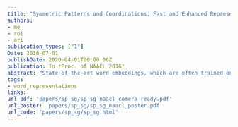 ```yaml
---
title: "Symmetric Patterns and Coordinations: Fast and Enhanced Representations of Verbs and Adjectives"
authors:
- me
- roi
- ari
publication_types: ["1"]
Date: 2016-07-01
publishDate: 2020-04-01T00:00:00Z
publication: In *Proc. of NAACL 2016*
abstract: "State-of-the-art word embeddings, which are often trained on bag-of-words (BOW) contexts, provide a high quality representation of aspects of the semantics of nouns. However, their quality decreases substantially for the task of verb similarity prediction. In this paper we show that using symmetric pattern contexts (SPs, e.g., ``X and Y'') improves word2vec verb similarity performance by up to 15% and is also instrumental in adjective similarity prediction. The unsupervised SP contexts are even superior to a variety of dependency contexts extracted using a supervised dependency parser. Moreover, we observe that SPs and dependency coordination contexts (Coor) capture a similar type of information, and demonstrate that Coor contexts are superior to other dependency contexts including the set of all dependency contexts, although they are still inferior to SPs. Finally, there are substantially fewer SP contexts compared to alternative representations, leading to a massive reduction in training time. On an 8G words corpus and a 32 core machine, the SP model trains in 11 minutes, compared to 5 and 11 hours with BOW and all dependency contexts, respectively."
tags:
- word_representations
links:
url_pdf: 'papers/sp_sg/sp_sg_naacl_camera_ready.pdf'
url_poster: 'papers/sp_sg/sp_sg_naacl_poster.pdf'
url_code: 'papers/sp_sg/sp_sg.html'
---
```

